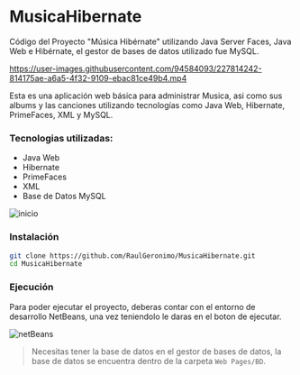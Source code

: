 # MusicaHibernate
Código del Proyecto "Música Hibérnate" utilizando Java Server Faces, Java Web e Hibérnate, el gestor de bases de datos utilizado fue MySQL. 

https://user-images.githubusercontent.com/94584093/227814242-814175ae-a6a5-4f32-9109-ebac81ce49b4.mp4

Esta es una aplicación web básica para administrar Musica, asi como sus albums y las canciones utilizando tecnologías como Java Web, Hibernate, PrimeFaces, XML y MySQL.

### Tecnologias utilizadas: 
- Java Web
- Hibernate
- PrimeFaces
- XML
- Base de Datos MySQL

![inicio](https://user-images.githubusercontent.com/94584093/227814338-f03cce21-85ae-4d20-87c6-0b6fe6c4bdc0.png)

### Instalación
```sh
git clone https://github.com/RaulGeronimo/MusicaHibernate.git
cd MusicaHibernate
```

### Ejecución
Para poder ejecutar el proyecto, deberas contar con el entorno de desarrollo NetBeans, una vez teniendolo le daras en el boton de ejecutar.

![netBeans](https://user-images.githubusercontent.com/94584093/227814387-6f012e3f-8045-456f-85fa-5026a3fd0f59.png)

> Necesitas tener la base de datos en el gestor de bases de datos, la base de datos se encuentra dentro de la carpeta `Web Pages/BD`.
